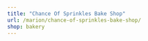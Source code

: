 ```yaml
---
title: "Chance Of Sprinkles Bake Shop"
url: /marion/chance-of-sprinkles-bake-shop/
shop: bakery
---
```

